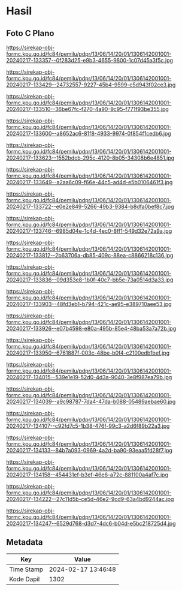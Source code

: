 # Hasil

## Foto C Plano

https://sirekap-obj-formc.kpu.go.id/fc84/pemilu/pdpr/13/06/14/20/01/1306142001001-20240217-133357--0f283d25-e9b3-4655-9800-1c07d45a3f5c.jpg

https://sirekap-obj-formc.kpu.go.id/fc84/pemilu/pdpr/13/06/14/20/01/1306142001001-20240217-133429--24732557-9227-45b4-9599-c5d943f02ce3.jpg

https://sirekap-obj-formc.kpu.go.id/fc84/pemilu/pdpr/13/06/14/20/01/1306142001001-20240217-133510--36be67fc-f270-4a90-9c95-f771f93be355.jpg

https://sirekap-obj-formc.kpu.go.id/fc84/pemilu/pdpr/13/06/14/20/01/1306142001001-20240217-133600--a8652ac6-81f8-4933-9974-0f854f1cedb6.jpg

https://sirekap-obj-formc.kpu.go.id/fc84/pemilu/pdpr/13/06/14/20/01/1306142001001-20240217-133623--1552bdcb-295c-4120-8b05-34308b6e4851.jpg

https://sirekap-obj-formc.kpu.go.id/fc84/pemilu/pdpr/13/06/14/20/01/1306142001001-20240217-133649--a2aa6c09-f66e-44c5-ad4d-e5b0106461f3.jpg

https://sirekap-obj-formc.kpu.go.id/fc84/pemilu/pdpr/13/06/14/20/01/1306142001001-20240217-133722--e0e2e849-5266-49b3-9384-b8dfa0bef8c7.jpg

https://sirekap-obj-formc.kpu.go.id/fc84/pemilu/pdpr/13/06/14/20/01/1306142001001-20240217-133746--6985d04e-1c4d-4ec0-8ff1-549d32e72a9a.jpg

https://sirekap-obj-formc.kpu.go.id/fc84/pemilu/pdpr/13/06/14/20/01/1306142001001-20240217-133812--2b63706a-db85-409c-88ea-c8866218c136.jpg

https://sirekap-obj-formc.kpu.go.id/fc84/pemilu/pdpr/13/06/14/20/01/1306142001001-20240217-133836--09d353e8-1b0f-40c7-bb5e-73a0514d3a33.jpg

https://sirekap-obj-formc.kpu.go.id/fc84/pemilu/pdpr/13/06/14/20/01/1306142001001-20240217-133903--48fd3eb1-b794-421c-ae95-e389710aee53.jpg

https://sirekap-obj-formc.kpu.go.id/fc84/pemilu/pdpr/13/06/14/20/01/1306142001001-20240217-133926--e07b4598-e80a-495b-85e4-48ba53a7a72b.jpg

https://sirekap-obj-formc.kpu.go.id/fc84/pemilu/pdpr/13/06/14/20/01/1306142001001-20240217-133950--6761887f-003c-48be-b0f4-c2100edb1bef.jpg

https://sirekap-obj-formc.kpu.go.id/fc84/pemilu/pdpr/13/06/14/20/01/1306142001001-20240217-134015--539e1e19-52d0-4d3a-9040-3e8f987ea79b.jpg

https://sirekap-obj-formc.kpu.go.id/fc84/pemilu/pdpr/13/06/14/20/01/1306142001001-20240217-134039--a9c98787-7da4-47da-b088-05489aebae60.jpg

https://sirekap-obj-formc.kpu.go.id/fc84/pemilu/pdpr/13/06/14/20/01/1306142001001-20240217-134107--c92fd7c5-1b38-476f-99c3-a2d6f89b22a3.jpg

https://sirekap-obj-formc.kpu.go.id/fc84/pemilu/pdpr/13/06/14/20/01/1306142001001-20240217-134133--84b7a093-0969-4a2d-ba90-93eaa5fd28f7.jpg

https://sirekap-obj-formc.kpu.go.id/fc84/pemilu/pdpr/13/06/14/20/01/1306142001001-20240217-134158--454431ef-b3ef-46e6-a72c-881100a4af7c.jpg

https://sirekap-obj-formc.kpu.go.id/fc84/pemilu/pdpr/13/06/14/20/01/1306142001001-20240217-134222--27c11d5b-ce5d-46e2-9cd9-63a4bd9244ac.jpg

https://sirekap-obj-formc.kpu.go.id/fc84/pemilu/pdpr/13/06/14/20/01/1306142001001-20240217-134247--6529d768-d3d7-4dc6-b04d-e5bc218725d4.jpg


## Metadata

| Key        | Value               |
| ---------- | ------------------- |
| Time Stamp | 2024-02-17 13:46:48 |
| Kode Dapil | 1302                |




